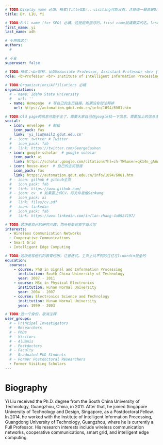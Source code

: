 ```yaml
---
# TODO:Display name 必填，格式[Title如Dr.，visiting可能没有，注意统一最高是Dr. 而不是Prof.] [全大写的Last name][, ][首字母大写的Last name]
title: Dr. LIU, Yi

# TODO:Full name (for SEO) 必填，这是用来排序的，first name就填真实的名，last_name一定按照excel填写
first_name: yi  
last_name: adh

# 不用管这个
authors:
  # 

# 不变
superuser: false

# TODO:格式：<b>职称，比如Associate Professor, Assistant Professor <br> {工作单位}, {工作国家:China、USA等}</b>
role: <b>Professor <br> Institute of Intelligent Information Processing, <br>Guangdong University of Technology, Guangzhou, China</b>
 
# TODO:Organizations/Affiliations 必填
organizations:
  # - name: Idaho State University 
  #   url: ''
  - name: Homepage  # 写自己的主页链接，如果没有则注释掉
    url: https://automation.gdut.edu.cn/info/1094/6081.htm

# TODO:Old page的信息可能不全了，需要大家自己在google找一下信息。需要加上的信息主要包含email、google scholar、个人主页、linkedin
social:
  - icon: envelope  # 邮箱
    icon_pack: fas
    link: 'yi_liu@mail2.gdut.edu.cn'
  # - icon: twitter # Twitter
  #   icon_pack: fab  
  #   link: https://twitter.com/GeorgeCushen
  - icon: google-scholar  # google scholar
    icon_pack: ai
    link: https://scholar.google.com/citations?hl=zh-TW&user=qk14n_gAAAAJ
  - icon: house-user  # 自己的主页链接
    icon_pack: fas
    link: https://automation.gdut.edu.cn/info/1094/6081.htm
  # - icon: github # github主页
  #   icon_pack: fab   
  #   link: https://www.github.com/
  # - icon: cv  # 如果要上传CV，将文件发给Senkang
  #   icon_pack: ai
  #   link: files/cv.pdf
  # - icon: linkedin 
  #   icon_pack: fab
  #   link: https://www.linkedin.com/in/lan-zhang-4a0924197/

# TODO:这块是自己的研究兴趣，均所有单词首字母大写
interests:
  - Wireless Communication Networks
  - Cooperative Communications
  - Smart Grid
  - Intelligent Edge Computing

# TODO:这块是写他们的教育经历，注意格式。主页上找不到的往往在linkedin是全的
education:
  courses:
    - course: PhD in Signal and Information Processing
      institution: South China University of Technology
      year: 2007 - 2011
    - course: MSc in Physical Electronics
      institution: Hunan Normal University
      year: 2004 - 2007
    - course: Electronics Science and Technology
      institution: Hunan Normal University
      year: 1999 - 2003

# TODO:选一个身份，取消注释
user_groups:
  # - Principal Investigators
  # - Researchers
  # - PhDs
  # - Visitors
  # - Alumnis
  # - Postdoctors
  # - Faculty
  # - Graduated PhD Students
  # - Former Postdoctoral Researchers
  - Former Visiting Scholars
---
```

<!-- TODO:写自己的Biography -->
# Biography
<!-- 这部分不要写他们的PhD招生信息，直接复制他们主页的个人简介。实在没有，在excel备注一下{个人资料缺失}再提交给我 -->
<!-- <p style="text-align:justify">  -->
Yi Liu received the Ph.D. degree from the South China University of Technology, Guangzhou, China, in 2011. After that, he joined Singapore University of Technology and Design, Singapore, as a Postdoctoral Fellow. In 2014, he worked with the Institute of Intelligent Information Processing, Guangdong University of Technology, Guangzhou, where he is currently a Full Professor. His research interests include wireless communication networks, cooperative communications, smart grid, and intelligent edge computing.
